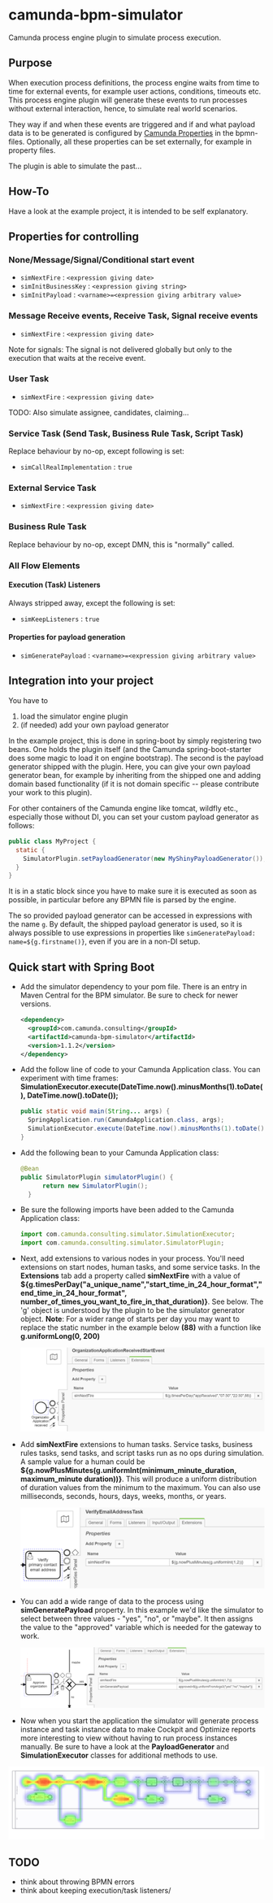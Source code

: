 # camunda-bpm-simulator

Camunda process engine plugin to simulate process execution.

## Purpose

When execution process definitions, the process engine waits from time to time for external events, for example user actions, conditions, timeouts etc.
This process engine plugin will generate these events to run processes without external interaction, hence, to simulate real world scenarios.

They way if and when these events are triggered and if and what payload data is to be generated is configured by [Camunda Properties](https://docs.camunda.org/manual/7.9/reference/bpmn20/custom-extensions/extension-elements/#properties) in the bpmn-files.
Optionally, all these properties can be set externally, for example in property files.

The plugin is able to simulate the past...

## How-To

Have a look at the example project, it is intended to be self explanatory.

## Properties for controlling

### None/Message/Signal/Conditional start event

* `simNextFire` : `<expression giving date>`
* `simInitBusinessKey` : `<expression giving string>`
* `simInitPayload` : `<varname>=<expression giving arbitrary value>`

### Message Receive events, Receive Task, Signal receive events

* `simNextFire` : `<expression giving date>`

Note for signals: The signal is not delivered globally but only to the execution that waits at the receive event.

### User Task

* `simNextFire` : `<expression giving date>`

TODO: Also simulate assignee, candidates, claiming...

### Service Task (Send Task, Business Rule Task, Script Task)

Replace behaviour by no-op, except following is set:

* `simCallRealImplementation` : `true`

### External Service Task

* `simNextFire` : `<expression giving date>`

### Business Rule Task

Replace behaviour by no-op, except DMN, this is "normally" called.

### All Flow Elements

#### Execution (Task) Listeners

Always stripped away, except the following is set:

* `simKeepListeners` : `true`

#### Properties for payload generation

* `simGeneratePayload` : `<varname>=<expression giving arbitrary value>`

## Integration into your project

You have to

1. load the simulator engine plugin
1. (if needed) add your own payload generator

In the example project, this is done in spring-boot by simply registering two beans.
One holds the plugin itself (and the Camunda spring-boot-starter does some magic to load it on engine bootstrap).
The second is the payload generator shipped with the plugin.
Here, you can give your own payload generator bean, for example by inheriting from the shipped one and adding domain based functionality (if it is not domain specific -- please contribute your work to this plugin).

For other containers of the Camunda engine like tomcat, wildfly etc., especially those without DI, you can set your custom payload generator as follows:

```java
public class MyProject {
  static {
    SimulatorPlugin.setPayloadGenerator(new MyShinyPayloadGenerator());
  }
}
```

It is in a static block since you have to make sure it is executed as soon as possible, in particular before any BPMN file is parsed by the engine.

The so provided payload generator can be accessed in expressions with the name ```g```.
By default, the shipped payload generator is used, so it is always possible to use expressions in properties like ```simGeneratePayload: name=${g.firstname()}```, even if you are in a non-DI setup.


## Quick start with Spring Boot

- Add the simulator dependency to your pom file. There is an entry in Maven Central for the BPM simulator. Be sure to check for newer versions.

  ```xml
  <dependency>
    <groupId>com.camunda.consulting</groupId>
    <artifactId>camunda-bpm-simulator</artifactId>
    <version>1.1.2</version>
  </dependency>
  ```

- Add the follow line of code to your Camunda Application class. You can experiment with time frames: **SimulationExecutor.execute(DateTime.now().minusMonths(1).toDate(), DateTime.now().toDate());**

  ```java
  public static void main(String... args) {
    SpringApplication.run(CamundaApplication.class, args);
    SimulationExecutor.execute(DateTime.now().minusMonths(1).toDate(), DateTime.now().toDate());
  }
  ```

- Add the following bean to your Camunda Application class:

  ```java
  @Bean
  public SimulatorPlugin simulatorPlugin() {
        return new SimulatorPlugin();
    }
  ```

- Be sure the following imports have been added to the Camunda Application class:

  ```javascript
  import com.camunda.consulting.simulator.SimulationExecutor;
  import com.camunda.consulting.simulator.SimulatorPlugin;
  ```

- Next, add extensions to various nodes in your process. You'll need extensions on start nodes, human tasks, and some service tasks. In the **Extensions** tab add a property called **simNextFire** with a value of  **${g.timesPerDay("a_unique_name","start_time_in_24_hour_format","end_time_in_24_hour_format", number_of_times_you_want_to_fire_in_that_duration)}**. See below. The 'g' object is understood by the plugin to be the simulator generator object. **Note**: For a wider range of starts per day you may want to replace the static number in the example below **(88)** with a function like **g.uniformLong(0, 200)**

  ![](images/startSim.PNG)

  

- Add **simNextFire** extensions to human tasks. Service tasks, business rules tasks, send tasks, and script tasks run as no ops during simulation. A sample value for a human could be **${g.nowPlusMinutes(g.uniformInt(minimum_minute_duration, maximum_minute duration))}**. This will produce a uniform distribution of duration values from the minimum to the maximum. You can also use milliseconds, seconds, hours, days, weeks, months, or years.

  ![](images/htSimFire.PNG)

- You can add a wide range of data to the process using **simGeneratePayload** property. In this example we'd like the simulator to select between three values - "yes", "no", or "maybe". It then assigns the value to the "approved" variable which is needed for the gateway to work.

  ![](images/dataSim.png)

- Now when you start the application the simulator will generate process instance and task instance data to make Cockpit and Optimize reports more interesting to view without having to run process instances manually. Be sure to have a look at the **PayloadGenerator** and **SimulationExecutor** classes for additional methods to use. 

![](images/heatMap.PNG)


## TODO

* think about throwing BPMN errors
* think about keeping execution/task listeners/
